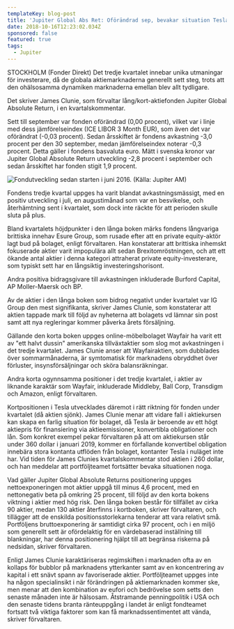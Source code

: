 ```yaml
---
templateKey: blog-post
title: 'Jupiter Global Abs Ret: Oförändrad sep, bevakar situation Tesla'
date: 2018-10-16T12:23:02.034Z
sponsored: false
featured: true
tags:
  - Jupiter
---
```

STOCKHOLM (Fonder Direkt) Det tredje kvartalet innebar unika utmaningar för investerare, då de globala aktiemarknaderna generellt sett steg, trots att den ohälsosamma dynamiken marknaderna emellan blev allt tydligare.


Det skriver James Clunie, som förvaltar lång/kort-aktiefonden Jupiter Global Absolute Return, i en kvartalskommentar.

Sett till september var fonden oförändrad (0,00 procent), vilket var i linje med dess jämförelseindex (ICE LIBOR 3 Month EUR), som även det var oförändrat (-0,03 procent). Sedan årsskiftet är fondens avkastning -3,0 procent per den 30 september, medan jämförelseindex noterar -0,3 procent. Detta gäller i fondens basvaluta euro. Mätt i svenska kronor var Jupiter Global Absolute Return utveckling -2,8 procent i september och sedan årsskiftet har fonden stigit 1,9 procent.



![Fondutveckling sedan starten i juni 2016. (Källa: Jupiter AM)](/img/562047401.png)

Fondens tredje kvartal uppges ha varit blandat avkastningsmässigt, med en positiv utveckling i juli, en augustimånad som var en besvikelse, och återhämtning sent i kvartalet, som dock inte räckte för att perioden skulle sluta på plus. 



Bland kvartalets höjdpunkter i den långa boken märks fondens långvariga brittiska innehav Esure Group, som rusade efter att en private equity-aktör lagt bud på bolaget, enligt förvaltaren. Han konstaterar att brittiska inhemskt fokuserade aktier varit impopulära allt sedan Brexitomröstningen, och att ett ökande antal aktier i denna kategori attraherat private equity-investerare, som typiskt sett har en långsiktig investeringshorisont. 



Andra positiva bidragsgivare till avkastningen inkluderade Burford Capital, AP Moller-Maersk och BP.



Av de aktier i den långa boken som bidrog negativt under kvartalet var IG Group den mest signifikanta, skriver James Clunie, som konstaterar att aktien tappade mark till följd av nyheterna att bolagets vd lämnar sin post samt att nya regleringar kommer påverka årets försäljning. 



Gällande den korta boken uppges online-möbelbolaget Wayfair ha varit ett av "ett halvt dussin" amerikanska tillväxtaktier som slog mot avkastningen i det tredje kvartalet. James Clunie anser att Wayfairaktien, som dubblades över sommarmånaderna, är symtomatisk för marknadens obryddhet över förluster, insynsförsäljningar och sköra balansräkningar. 



Andra korta ogynnsamma positioner i det tredje kvartalet, i aktier av liknande karaktär som Wayfair, inkluderade Middleby, Ball Corp, Transdigm och Amazon, enligt förvaltaren. 



Kortpositionen i Tesla utvecklades däremot i rätt riktning för fonden under kvartalet (då aktien sjönk). James Clunie menar att vidare fall i aktiekursen kan skapa en farlig situation för bolaget, då Tesla är beroende av ett högt aktiepris för finansiering via aktieemissioner, konvertibla obligationer och lån. Som konkret exempel pekar förvaltaren på att om aktiekursen står under 360 dollar i januari 2019, kommer en förfallande konvertibel obligation innebära stora kontanta utflöden från bolaget, kontanter Tesla i nuläget inte har. Vid tiden för James Clunies kvartalskommentar stod aktien i 260 dollar, och han meddelar att portföljteamet fortsätter bevaka situationen noga.



Vad gäller Jupiter Global Absolute Returns positionering uppges nettoexponeringen mot aktier uppgå till minus 4,6 procent, med en nettonegativ beta på omkring 25 procent, till följd av den korta bokens viktning i aktier med hög risk. Den långa boken består för tillfället av cirka 90 aktier, medan 130 aktier återfinns i kortboken, skriver förvaltaren, och tillägger att de enskilda positionsstorlekarna tenderar att vara relativt små. Portföljens bruttoexponering är samtidigt cirka 97 procent, och i en miljö som generellt sett är ofördelaktig för en värdebaserad inställning till blankningar, har denna positionering hjälpt till att begränsa riskerna på nedsidan, skriver förvaltaren.



Enligt James Clunie karaktäriseras regimskiften i marknaden ofta av en kollaps för bubblor på marknadens ytterkanter samt av en koncentrering av kapital i ett snävt spann av favoriserade aktier. Portföljteamet uppges inte ha någon specialinsikt i när förändringen på aktiemarknaden kommer ske, men menar att den kombination av eufori och bedrövelse som setts den senaste månaden inte är hälsosam. Åtstramande penningpolitik i USA och den senaste tidens branta ränteuppgång i landet är enligt fondteamet fortsatt två viktiga faktorer som kan få marknadssentimentet att vända, skriver förvaltaren.
